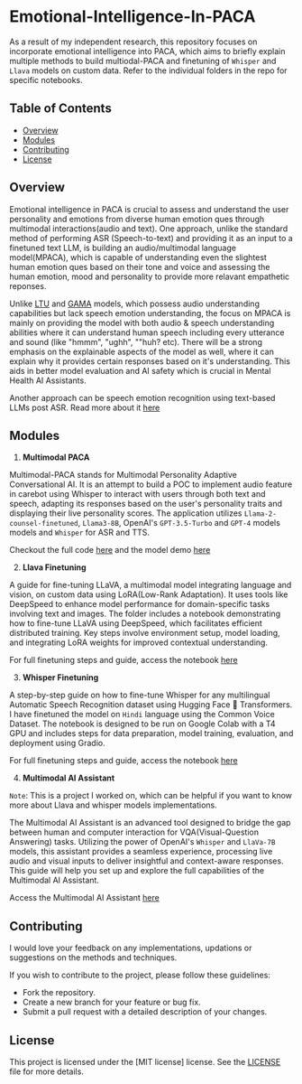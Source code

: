 # Emotional-Intelligence-In-PACA

As a result of my independent research, this repository focuses on incorporate emotional intelligence into PACA, which aims to briefly explain multiple methods to build multiodal-PACA and finetuning of `Whisper` and `Llava` models on custom data. Refer to the individual folders in the repo for specific notebooks.

## Table of Contents

- [Overview](#overview)
- [Modules](#modules)
- [Contributing](#contributing)
- [License](#license)

## Overview

Emotional intelligence in PACA is crucial to assess and understand the user personality and emotions from diverse human emotion ques through multimodal interactions(audio and text). One approach, unlike the standard method of performing ASR (Speech-to-text) and providing it as an input to a finetuned text LLM, is building an audio/multimodal language model(MPACA), which is capable of understanding even the slightest human emotion ques based on their tone and voice and assessing the human emotion, mood and personality to provide more relavant empathetic reponses. 

Unlike [LTU](https://github.com/YuanGongND/ltu) and [GAMA](https://sreyan88.github.io/gamaaudio/) models, which possess audio understanding capabilities but lack speech emotion understanding, the focus on MPACA is mainly on providing the model with both audio & speech understanding abilities where it can understand human speech including every utterance and sound (like "hmmm", "ughh", ""huh? etc). There will be a strong emphasis on the explainable aspects of the model as well, where it can explain why it provides certain responses based on it's understanding. This aids in better model evaluation and AI safety which is crucial in Mental Health AI Assistants.

Another approach can be speech emotion recognition using text-based LLMs post ASR. Read more about it [here](https://github.com/YuanGongND/llm_speech_emotion_challenge/tree/main)

## Modules

1. **Multimodal PACA**

Multimodal-PACA stands for Multimodal Personality Adaptive Conversational AI. It is an attempt to build a POC to implement audio feature in carebot using Whisper to interact with users through both text and speech, adapting its responses based on the user's personality traits and displaying their live personality scores. The application utilizes `Llama-2-counsel-finetuned`, `Llama3-8B`, OpenAI's `GPT-3.5-Turbo` and `GPT-4` models models and `Whisper` for ASR and TTS.

Checkout the full code [here](https://github.com/TVR28/Emotional-Intelligence-In-PACA/tree/main/Multimodal-PACA) and the model demo [here](https://huggingface.co/spaces/TVRRaviteja/Multimodal-PACA)

2. **Llava Finetuning**

A guide for fine-tuning LLaVA, a multimodal model integrating language and vision, on custom data using LoRA(Low-Rank Adaptation). It uses tools like DeepSpeed to enhance model performance for domain-specific tasks involving text and images. The folder includes a notebook demonstrating how to fine-tune LLaVA using DeepSpeed, which facilitates efficient distributed training. Key steps involve environment setup, model loading, and integrating LoRA weights for improved contextual understanding.

For full finetuning steps and guide, access the notebook [here](https://github.com/TVR28/Emotional-Intelligence-In-PACA/tree/main/Llava-Finetuning)

3. **Whisper Finetuning**

A step-by-step guide on how to fine-tune Whisper for any multilingual Automatic Speech Recognition dataset using Hugging Face 🤗 Transformers. I have finetuned the model on `Hindi` language using the Common Voice Dataset. The notebook is designed to be run on Google Colab with a T4 GPU and includes steps for data preparation, model training, evaluation, and deployment using Gradio.

For full finetuning steps and guide, access the notebook [here](https://github.com/TVR28/Emotional-Intelligence-In-PACA/tree/main/Whisper-Finetuning)

4. **Multimodal AI Assistant**

`Note`: This is a project I worked on, which can be helpful if you want to know more about Llava and whisper models implementations.

The Multimodal AI Assistant is an advanced tool designed to bridge the gap between human and computer interaction for VQA(Visual-Question Answering) tasks. Utilizing the power of OpenAI's `Whisper` and `LlaVa-7B` models, this assistant provides a seamless experience, processing live audio and visual inputs to deliver insightful and context-aware responses. This guide will help you set up and explore the full capabilities of the Multimodal AI Assistant.

Access the Multimodal AI Assistant [here](https://colab.research.google.com/drive/1EObkOG0Cpzm_6i0v1ryctEEfNlpX60cN?usp=sharing)


## Contributing
I would love your feedback on any implementations, updations or suggestions on the methods and techniques.

If you wish to contribute to the project, please follow these guidelines:
- Fork the repository.
- Create a new branch for your feature or bug fix.
- Submit a pull request with a detailed description of your changes.

## License
This project is licensed under the [MIT license] license. See the [LICENSE](LICENSE) file for more details.
